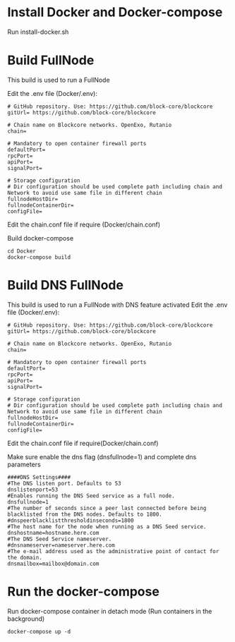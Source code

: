 # Install Docker and Docker-compose

Run install-docker.sh

# Build FullNode

This build is used to run a FullNode

Edit the .env file (Docker/.env):
```
# GitHub repository. Use: https://github.com/block-core/blockcore 
gitUrl= https://github.com/block-core/blockcore

# Chain name on Blockcore networks. OpenExo, Rutanio
chain=

# Mandatory to open container firewall ports
defaultPort=       
rpcPort=         
apiPort=          
signalPort=       

# Storage configuration
# Dir configuration should be used complete path including chain and Network to avoid use same file in different chain
fullnodeHostDir=
fullnodeContainerDir=
configFile=
```

Edit the chain.conf file if require (Docker/chain.conf)

Build docker-compose
```
cd Docker
docker-compose build
```

# Build DNS FullNode

This build is used to run a FullNode with DNS feature activated
Edit the .env file (Docker/.env):
```
# GitHub repository. Use: https://github.com/block-core/blockcore 
gitUrl= https://github.com/block-core/blockcore

# Chain name on Blockcore networks. OpenExo, Rutanio
chain=

# Mandatory to open container firewall ports
defaultPort=       
rpcPort=         
apiPort=          
signalPort=       

# Storage configuration
# Dir configuration should be used complete path including chain and Network to avoid use same file in different chain
fullnodeHostDir=
fullnodeContainerDir=
configFile=
```

Edit the chain.conf file if require(Docker/chain.conf)

Make sure enable the dns flag (dnsfullnode=1) and complete dns parameters

```
####DNS Settings####
#The DNS listen port. Defaults to 53
dnslistenport=53
#Enables running the DNS Seed service as a full node.
dnsfullnode=1
#The number of seconds since a peer last connected before being blacklisted from the DNS nodes. Defaults to 1800.
#dnspeerblacklistthresholdinseconds=1800
#The host name for the node when running as a DNS Seed service.
dnshostname=hostname.here.com
#The DNS Seed Service nameserver.
#dnsnameserver=nameserver.here.com
#The e-mail address used as the administrative point of contact for the domain.
dnsmailbox=mailbox@domain.com
```


# Run the docker-compose

Run docker-compose container in detach mode (Run containers in the background)
```
docker-compose up -d
```
